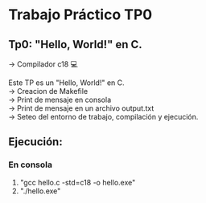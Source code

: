 # Trabajo Práctico TP0
## Tp0: "Hello, World!" en C.

-> Compilador c18 💻

Este TP es un "Hello, World!" en C.<br />
-> Creacion de Makefile<br />
-> Print de mensaje en consola<br />
-> Print de mensaje en un archivo output.txt<br />
-> Seteo del entorno de trabajo, compilación y ejecución.


## Ejecución:
### En consola

1. "gcc hello.c -std=c18 -o hello.exe"
2. "./hello.exe"